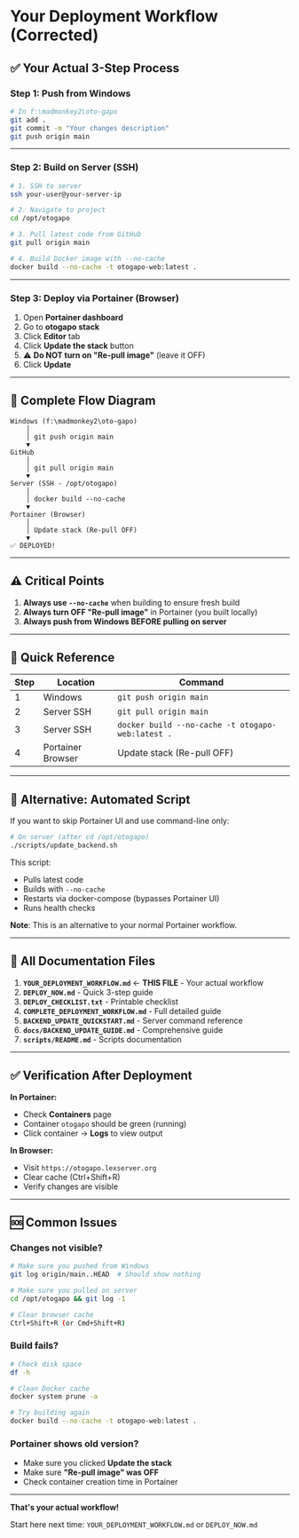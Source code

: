 # Your Deployment Workflow (Corrected)

## ✅ Your Actual 3-Step Process

### Step 1: Push from Windows

```bash
# In f:\madmonkey2\oto-gapo
git add .
git commit -m "Your changes description"
git push origin main
```

---

### Step 2: Build on Server (SSH)

```bash
# 1. SSH to server
ssh your-user@your-server-ip

# 2. Navigate to project
cd /opt/otogapo

# 3. Pull latest code from GitHub
git pull origin main

# 4. Build Docker image with --no-cache
docker build --no-cache -t otogapo-web:latest .
```

---

### Step 3: Deploy via Portainer (Browser)

1. Open **Portainer dashboard**
2. Go to **otogapo stack**
3. Click **Editor** tab
4. Click **Update the stack** button
5. ⚠️ **Do NOT turn on "Re-pull image"** (leave it OFF)
6. Click **Update**

---

## 🎯 Complete Flow Diagram

```
Windows (f:\madmonkey2\oto-gapo)
    │
    │ git push origin main
    ▼
GitHub
    │
    │ git pull origin main
    ▼
Server (SSH - /opt/otogapo)
    │
    │ docker build --no-cache
    ▼
Portainer (Browser)
    │
    │ Update stack (Re-pull OFF)
    ▼
✅ DEPLOYED!
```

---

## ⚠️ Critical Points

1. **Always use `--no-cache`** when building to ensure fresh build
2. **Always turn OFF "Re-pull image"** in Portainer (you built locally)
3. **Always push from Windows BEFORE pulling on server**

---

## 📝 Quick Reference

| Step | Location | Command |
|------|----------|---------|
| 1 | Windows | `git push origin main` |
| 2 | Server SSH | `git pull origin main` |
| 3 | Server SSH | `docker build --no-cache -t otogapo-web:latest .` |
| 4 | Portainer Browser | Update stack (Re-pull OFF) |

---

## 🔄 Alternative: Automated Script

If you want to skip Portainer UI and use command-line only:

```bash
# On server (after cd /opt/otogapo)
./scripts/update_backend.sh
```

This script:
- Pulls latest code
- Builds with `--no-cache`
- Restarts via docker-compose (bypasses Portainer UI)
- Runs health checks

**Note**: This is an alternative to your normal Portainer workflow.

---

## 📂 All Documentation Files

1. **`YOUR_DEPLOYMENT_WORKFLOW.md`** ← **THIS FILE** - Your actual workflow
2. **`DEPLOY_NOW.md`** - Quick 3-step guide
3. **`DEPLOY_CHECKLIST.txt`** - Printable checklist
4. **`COMPLETE_DEPLOYMENT_WORKFLOW.md`** - Full detailed guide
5. **`BACKEND_UPDATE_QUICKSTART.md`** - Server command reference
6. **`docs/BACKEND_UPDATE_GUIDE.md`** - Comprehensive guide
7. **`scripts/README.md`** - Scripts documentation

---

## ✅ Verification After Deployment

**In Portainer:**
- Check **Containers** page
- Container `otogapo` should be green (running)
- Click container → **Logs** to view output

**In Browser:**
- Visit `https://otogapo.lexserver.org`
- Clear cache (Ctrl+Shift+R)
- Verify changes are visible

---

## 🆘 Common Issues

### Changes not visible?
```bash
# Make sure you pushed from Windows
git log origin/main..HEAD  # Should show nothing

# Make sure you pulled on server
cd /opt/otogapo && git log -1

# Clear browser cache
Ctrl+Shift+R (or Cmd+Shift+R)
```

### Build fails?
```bash
# Check disk space
df -h

# Clean Docker cache
docker system prune -a

# Try building again
docker build --no-cache -t otogapo-web:latest .
```

### Portainer shows old version?
- Make sure you clicked **Update the stack**
- Make sure **"Re-pull image" was OFF**
- Check container creation time in Portainer

---

**That's your actual workflow!**

Start here next time: `YOUR_DEPLOYMENT_WORKFLOW.md` or `DEPLOY_NOW.md`

